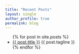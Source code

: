 ```yaml
---
title: "Recent Posts"
layout: single
author_profile: true
permalink: blog
---
```


<ul>
  {% for post in site.posts %}
    <li>
      <a href="{{ post.url }}">{{ post.title }}</a>
      {{ post.tagline }}
    </li>
  {% endfor %}
</ul>


